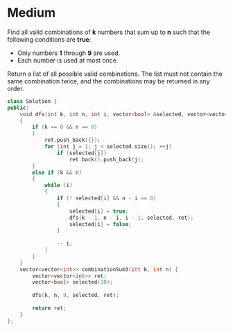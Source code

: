 # Medium

Find all valid combinations of **k** numbers that sum up to **n** such that the following conditions are **true**:

- Only numbers **1** through **9** are used.
- Each number is used at most once.

Return a list of all possible valid combinations. The list must not contain the same combination twice, and the combinations may be returned in any order.

```cpp
class Solution {
public:
    void dfs(int k, int n, int i, vector<bool> &selected, vector<vector<int>> &ret)
    {
        if (k == 0 && n == 0)
        {
            ret.push_back({});
            for (int j = 1; j < selected.size(); ++j)
                if (selected[j])
                    ret.back().push_back(j);
        }
        else if (k && n)
        {
            while (i)
            {
                if (! selected[i] && n - i >= 0)
                {
                    selected[i] = true;
                    dfs(k - 1, n - i, i - 1, selected, ret);
                    selected[i] = false;
                }
                
                -- i;
            }
        }
    }
    vector<vector<int>> combinationSum3(int k, int n) {
        vector<vector<int>> ret;
        vector<bool> selected(10);
        
        dfs(k, n, 9, selected, ret);
        
        return ret;
    }
};
```
